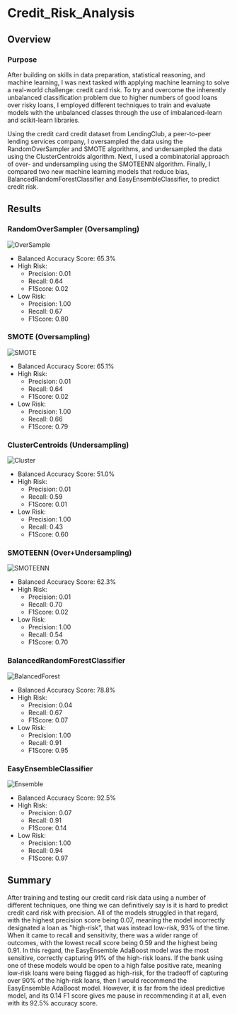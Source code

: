 # Credit_Risk_Analysis
## Overview
### Purpose
After building on skills in data preparation, statistical reasoning, and machine learning, I was next tasked with applying machine learning to solve a real-world challenge: credit card risk. To try and overcome the inherently unbalanced classification problem due to higher numbers of good loans over risky loans, I employed different techniques to train and evaluate models with the unbalanced classes through the use of imbalanced-learn and scikit-learn libraries.

Using the credit card credit dataset from LendingClub, a peer-to-peer lending services company, I oversampled the data using the RandomOverSampler and SMOTE algorithms, and undersampled the data using the ClusterCentroids algorithm. Next, I used a combinatorial approach of over- and undersampling using the SMOTEENN algorithm. Finally, I compared two new machine learning models that reduce bias, BalancedRandomForestClassifier and EasyEnsembleClassifier, to predict credit risk.

## Results

### RandomOverSampler (Oversampling)

![OverSample](OverSample.png)

- Balanced Accuracy Score: 65.3%
- High Risk:
    - Precision: 0.01
    - Recall: 0.64
    - F1Score: 0.02
- Low Risk:
    - Precision: 1.00
    - Recall: 0.67
    - F1Score: 0.80

### SMOTE (Oversampling)

![SMOTE](SMOTE.png)

- Balanced Accuracy Score: 65.1%
- High Risk:
    - Precision: 0.01
    - Recall: 0.64
    - F1Score: 0.02
- Low Risk:
    - Precision: 1.00
    - Recall: 0.66
    - F1Score: 0.79

### ClusterCentroids (Undersampling)

![Cluster](ClusterCentroids.png)

- Balanced Accuracy Score: 51.0%
- High Risk:
    - Precision: 0.01
    - Recall: 0.59
    - F1Score: 0.01
- Low Risk:
    - Precision: 1.00
    - Recall: 0.43
    - F1Score: 0.60

### SMOTEENN (Over+Undersampling)

![SMOTEENN](SMOTEENN.png)

- Balanced Accuracy Score: 62.3%
- High Risk:
    - Precision: 0.01
    - Recall: 0.70
    - F1Score: 0.02
- Low Risk:
    - Precision: 1.00
    - Recall: 0.54
    - F1Score: 0.70

### BalancedRandomForestClassifier

![BalancedForest](BalancedForest.png)

- Balanced Accuracy Score: 78.8%
- High Risk:
    - Precision: 0.04
    - Recall: 0.67
    - F1Score: 0.07
- Low Risk:
    - Precision: 1.00
    - Recall: 0.91
    - F1Score: 0.95

### EasyEnsembleClassifier

![Ensemble](Ensemble.png)

- Balanced Accuracy Score: 92.5%
- High Risk:
    - Precision: 0.07
    - Recall: 0.91
    - F1Score: 0.14
- Low Risk:
    - Precision: 1.00
    - Recall: 0.94
    - F1Score: 0.97

## Summary
After training and testing our credit card risk data using a number of different techniques, one thing we can definitively say is it is hard to predict credit card risk with precision. All of the models struggled in that regard, with the highest precision score being 0.07, meaning the model incorrectly designated a loan as "high-risk", that was instead low-risk, 93% of the time. When it came to recall and sensitivity, there was a wider range of outcomes, with the lowest recall score being 0.59 and the highest being 0.91. In this regard, the EasyEnsemble AdaBoost model was the most sensitive, correctly capturing 91% of the high-risk loans. If the bank using one of these models would be open to a high false positive rate, meaning low-risk loans were being flagged as high-risk, for the tradeoff of capturing over 90% of the high-risk loans, then I would recommend the EasyEnsemble AdaBoost model. However, it is far from the ideal predictive model, and its 0.14 F1 score gives me pause in recommending it at all, even with its 92.5% accuracy score.
